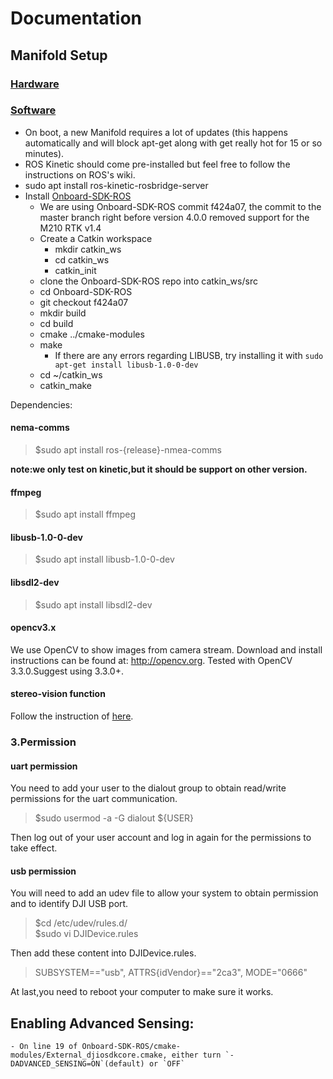 # Documentation
## Manifold Setup

### [Hardware](https://dl.djicdn.com/downloads/manifold-2/20190528/Manifold_2_User_Guide_v1.0_EN.pdf)

### [Software](https://github.com/dji-sdk/Onboard-SDK-ROS)
- On boot, a new Manifold requires a lot of updates (this happens automatically and will block apt-get along with get really hot for 15 or so minutes).
- ROS Kinetic should come pre-installed but feel free to follow the instructions on ROS's wiki.
- sudo apt install ros-kinetic-rosbridge-server
- Install [Onboard-SDK-ROS](https://github.com/dji-sdk/Onboard-SDK-ROS)
    - We are using Onboard-SDK-ROS commit f424a07, the commit to the master branch right before version 4.0.0 removed support for the M210 RTK v1.4
    - Create a Catkin workspace
        - mkdir catkin_ws
        - cd catkin_ws
        - catkin_init
    - clone the Onboard-SDK-ROS repo into catkin_ws/src
    - cd Onboard-SDK-ROS
    - git checkout f424a07
    - mkdir build
    - cd build
    - cmake ../cmake-modules
    - make
        - If there are any errors regarding LIBUSB, try installing it with `sudo apt-get install libusb-1.0-0-dev` 
    - cd ~/catkin_ws
    - catkin_make

Dependencies:
#### nema-comms
> $sudo apt install ros-{release}-nmea-comms  

__note:we only test on kinetic,but it should be support on other version.__
#### ffmpeg
> $sudo apt install ffmpeg  
#### libusb-1.0-0-dev
> $sudo apt install libusb-1.0-0-dev
#### libsdl2-dev
> $sudo apt install libsdl2-dev
#### opencv3.x
We use OpenCV to show images from camera stream. Download and install instructions can be found at: http://opencv.org. Tested with OpenCV 3.3.0.Suggest using 3.3.0+.
#### stereo-vision function
Follow the instruction of [here](https://developer.dji.com/onboard-sdk/documentation/sample-doc/advanced-sensing-stereo-depth-perception.html).

### 3.Permission
#### uart permission
You need to add your user to the dialout group to obtain read/write permissions for the uart communication.
>$sudo usermod -a -G dialout ${USER}  
>
Then log out of your user account and log in again for the permissions to take effect.

#### usb permission
You will need to add an udev file to allow your system to obtain permission and to identify DJI USB port.
>$cd /etc/udev/rules.d/  
>$sudo vi DJIDevice.rules

Then add these content into DJIDevice.rules.
>SUBSYSTEM=="usb", ATTRS{idVendor}=="2ca3", MODE="0666"

At last,you need to reboot your computer to make sure it works.


## Enabling Advanced Sensing:
    - On line 19 of Onboard-SDK-ROS/cmake-modules/External_djiosdkcore.cmake, either turn `-DADVANCED_SENSING=ON`(default) or `OFF`
